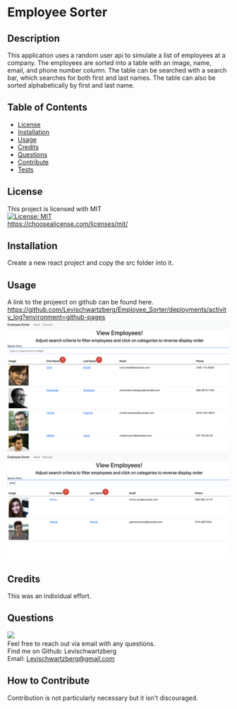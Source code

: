 # Employee Sorter

## Description
This application uses a random user api to simulate a list of employees at a company. The employees are sorted into a table with an image, name, email, and phone number column. The table can be searched with a search bar, which searches for both first and last names. The table can also be sorted alphabetically by first and last name. 
## Table of Contents
- [License](#license)
- [Installation](#installation)
- [Usage](#usage)
- [Credits](#credits)
- [Questions](#questions)
- [Contribute](#how-to-contribute)
- [Tests](#tests)
## License
This project is licensed with MIT <br>
[![License: MIT](https://img.shields.io/badge/License-MIT-yellow.svg)](https://opensource.org/licenses/MIT) <br>
https://choosealicense.com/licenses/mit/
## Installation
Create a new react project and copy the src folder into it.
## Usage
A link to the projeect on github can be found here. 
https://github.com/Levischwartzberg/Employee_Sorter/deployments/activity_log?environment=github-pages
![Alt text](./images/preview1.jpg?raw=true "Sample employee table")
![Alt text](./images/preview2.jpg?raw=true "A search of emm narrows down to just two employees")
## Credits
This was an individual effort.
## Questions
[<img src="https://img.shields.io/badge/LeviSchwartzberg-Developer-green">](https://shields.io/) <br>
Feel free to reach out via email with any questions. <br>
Find me on Github: Levischwartzberg <br>
Email: Levischwartzberg@gmail.com
## How to Contribute
Contribution is not particularly necessary but it isn't discouraged.
